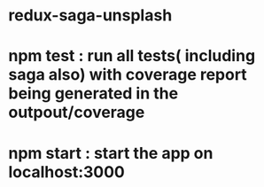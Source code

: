 # redux-saga-unsplash

# npm test : run all tests( including saga also) with coverage report being generated in the outpout/coverage

# npm start : start the app on localhost:3000

